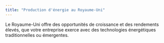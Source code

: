 ```yaml
---
title: "Production d'énergie au Royaume-Uni"
---
```

Le Royaume-Uni offre des opportunités de croissance et des rendements élevés, que votre entreprise exerce avec des technologies énergétiques traditionnelles ou émergentes.

